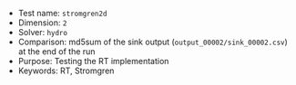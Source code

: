 * Test name: `stromgren2d`
* Dimension: `2`
* Solver: `hydro`
* Comparison: md5sum of the sink output (`output_00002/sink_00002.csv`) at the end of the run
* Purpose: Testing the RT implementation
* Keywords: RT, Stromgren 
